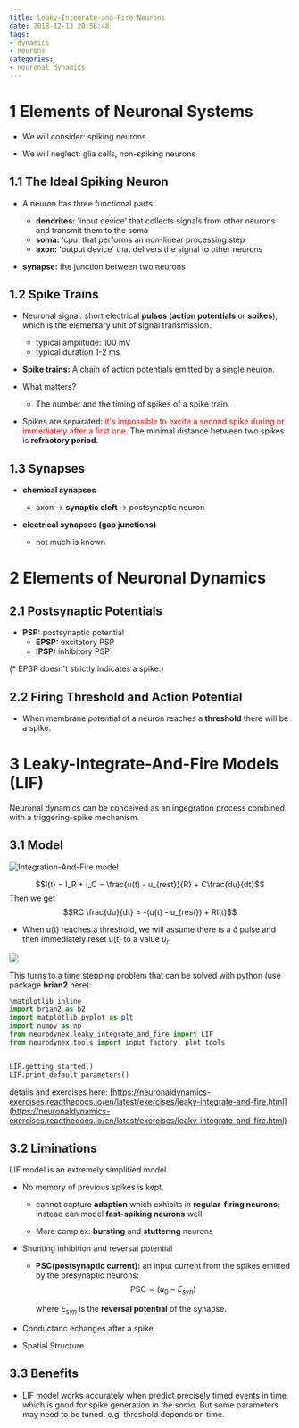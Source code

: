 ```yaml
---
title: Leaky-Integrate-and-Fire Neurons
date: 2018-12-13 20:58:48
tags: 
- dynamics
- neurons
categories: 
- neuronal dynamics
---
```


# 1 Elements of Neuronal Systems

- We will consider: spiking neurons

- We will neglect: glia cells, non-spiking neurons

## 1.1 The Ideal Spiking Neuron

- A neuron has three functional parts:
  - **dendrites:** 'input device' that collects signals from other neurons and transmit them to the soma
  - **soma:** 'cpu' that performs an non-linear processing step
  - **axon:** 'output device' that delivers the signal to other neurons

- **synapse:** the junction between two neurons 

## 1.2 Spike Trains

- Neuronal signal: short electrical **pulses** (**action potentials** or **spikes**), which is the elementary unit of signal transmission.
  -  typical amplitude: 100 mV
  -  typical duration 1-2 ms
  
- **Spike trains:** A chain of action potentials emitted by a single neuron. 
  
- What matters? 
  - The number and the timing of spikes of a spike train. 

- Spikes are separated: <font color=red>it's impossible to excite a second spike during or immediately after a first one. </font>The minimal distance between two spikes is **refractory period**. 

## 1.3 Synapses

- **chemical synapses**
  - axon $\rightarrow$ **synaptic cleft** $\rightarrow$ postsynaptic neuron

- **electrical synapses (gap junctions)**
  - not much is known


# 2 Elements of Neuronal Dynamics

## 2.1 Postsynaptic Potentials

- **PSP:** postsynaptic potential
  - **EPSP:** excitatory PSP
  - **IPSP:** inhibitory PSP
  
(* EPSP doesn't strictly indicates a spike.)

## 2.2 Firing Threshold and Action Potential

- When membrane potential of a neuron reaches a **threshold** there will be a spike. 



# 3 Leaky-Integrate-And-Fire Models (LIF)

Neuronal dynamics can be conceived as an ingegration process combined with a triggering-spike mechanism. 

## 3.1 Model

![Integration-And-Fire model](https://raw.githubusercontent.com/hengjiwang/blog_figures/master/intgrate_and_fire_model.png)

$$I(t) = I_R + I_C = \frac{u(t) - u_{rest}}{R} + C\frac{du}{dt}$$
Then we get
$$RC \frac{du}{dt} = -(u(t) - u_{rest}) + RI(t)$$

 - When u(t) reaches a threshold, we will assume there is a $\delta$ pulse and then immediately reset u(t) to a value $u_r$:

![](https://raw.githubusercontent.com/hengjiwang/blog_figures/master/LIF.png)

This turns to a time stepping problem that can be solved with python (use package **brian2** here):

```python
%matplotlib inline
import brian2 as b2
import matplotlib.pyplot as plt
import numpy as np
from neurodynex.leaky_integrate_and_fire import LIF
from neurodynex.tools import input_factory, plot_tools


LIF.getting_started()
LIF.print_default_parameters()
```

details and exercises here: [https://neuronaldynamics-exercises.readthedocs.io/en/latest/exercises/leaky-integrate-and-fire.html](https://neuronaldynamics-exercises.readthedocs.io/en/latest/exercises/leaky-integrate-and-fire.html)

## 3.2 Liminations 

LIF model is an extremely simplified model.

- No memory of previous spikes is kept.

  - cannot capture **adaption** which exhibits in **regular-firing neurons**; instead can model **fast-spiking neurons** well

  - More complex: **bursting** and **stuttering** neurons

- Shunting inhibition and reversal potential
  - **PSC(postsynaptic current):** an input current from the spikes emitted by the presynaptic neurons:
    $$\text{PSC} \propto (u_0 - E_{syn}) $$

    where $E_{syn}$ is the **reversal potential** of the synapse.
- Conductanc echanges after a spike
- Spatial Structure

## 3.3 Benefits

- LIF model works accurately when predict precisely timed events in time, which is good for spike generation _in the soma._ But some parameters may need to be tuned. e.g. threshold depends on time. 